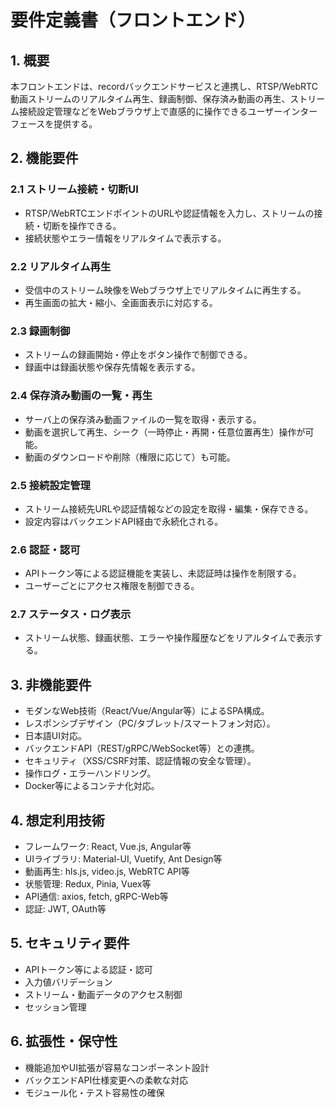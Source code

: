 # 要件定義書（フロントエンド）

## 1. 概要
本フロントエンドは、recordバックエンドサービスと連携し、RTSP/WebRTC動画ストリームのリアルタイム再生、録画制御、保存済み動画の再生、ストリーム接続設定管理などをWebブラウザ上で直感的に操作できるユーザーインターフェースを提供する。

## 2. 機能要件

### 2.1 ストリーム接続・切断UI
- RTSP/WebRTCエンドポイントのURLや認証情報を入力し、ストリームの接続・切断を操作できる。
- 接続状態やエラー情報をリアルタイムで表示する。

### 2.2 リアルタイム再生
- 受信中のストリーム映像をWebブラウザ上でリアルタイムに再生する。
- 再生画面の拡大・縮小、全画面表示に対応する。

### 2.3 録画制御
- ストリームの録画開始・停止をボタン操作で制御できる。
- 録画中は録画状態や保存先情報を表示する。

### 2.4 保存済み動画の一覧・再生
- サーバ上の保存済み動画ファイルの一覧を取得・表示する。
- 動画を選択して再生、シーク（一時停止・再開・任意位置再生）操作が可能。
- 動画のダウンロードや削除（権限に応じて）も可能。

### 2.5 接続設定管理
- ストリーム接続先URLや認証情報などの設定を取得・編集・保存できる。
- 設定内容はバックエンドAPI経由で永続化される。

### 2.6 認証・認可
- APIトークン等による認証機能を実装し、未認証時は操作を制限する。
- ユーザーごとにアクセス権限を制御できる。

### 2.7 ステータス・ログ表示
- ストリーム状態、録画状態、エラーや操作履歴などをリアルタイムで表示する。

## 3. 非機能要件
- モダンなWeb技術（React/Vue/Angular等）によるSPA構成。
- レスポンシブデザイン（PC/タブレット/スマートフォン対応）。
- 日本語UI対応。
- バックエンドAPI（REST/gRPC/WebSocket等）との連携。
- セキュリティ（XSS/CSRF対策、認証情報の安全な管理）。
- 操作ログ・エラーハンドリング。
- Docker等によるコンテナ化対応。

## 4. 想定利用技術
- フレームワーク: React, Vue.js, Angular等
- UIライブラリ: Material-UI, Vuetify, Ant Design等
- 動画再生: hls.js, video.js, WebRTC API等
- 状態管理: Redux, Pinia, Vuex等
- API通信: axios, fetch, gRPC-Web等
- 認証: JWT, OAuth等

## 5. セキュリティ要件
- APIトークン等による認証・認可
- 入力値バリデーション
- ストリーム・動画データのアクセス制御
- セッション管理

## 6. 拡張性・保守性
- 機能追加やUI拡張が容易なコンポーネント設計
- バックエンドAPI仕様変更への柔軟な対応
- モジュール化・テスト容易性の確保
